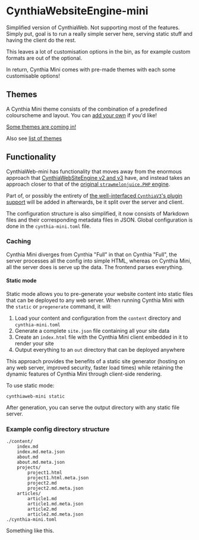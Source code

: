 # CynthiaWebsiteEngine-mini

Simplified version of CynthiaWeb. Not supporting most of the features.
Simply put, goal is to run a really
simple server here, serving static stuff and having the client do the rest.

This leaves a lot of customisation options in the bin,
as for example custom formats are out of the optional.

In return, Cynthia Mini comes with pre-made themes with each some customisable options!

## Themes

A Cynthia Mini theme consists of the combination of a predefined colourscheme and layout. You can [add your own](https://github.com/CynthiaWebsiteEngine/Mini/blob/main/docs/contributing/add-theme.md) if you'd like!

[Some themes are coming in!](https://github.com/CynthiaWebsiteEngine/Mini/issues/1)

Also see [list of themes](https://github.com/CynthiaWebsiteEngine/Mini/blob/main/docs/themes.md)

## Functionality

CynthiaWeb-mini has functionality that moves away from the enormous
approach that [CynthiaWebSiteEngine v2 and v3](https://github.com/strawmelonjuice/CynthiaWebSiteEngine)
have, and instead takes an approach closer to that of the
[original `strawmelonjuice.PHP` engine](https://github.com/strawmelonjuice/strawmelonjuice.com).

Part of, or possibly the entirety of [the well-interfaced
`CynthiaV3`'s plugin support](https://www.npmjs.com/package/@cynthiaweb/plugin-api) will be added in afterwards, be it
split over the server and client.

The configuration structure is also simplified,
it now consists of Markdown files and their
corresponding metadata files in JSON.
Global configuration is done in the `cynthia-mini.toml` file.

### Caching

Cynthia Mini diverges from Cynthia "Full" in that on Cynthia "Full", the server processes all the config into simple
HTML, whereas on Cynthia Mini, all the server does is serve up the data. The frontend parses everything.

#### Static mode

Static mode allows you to pre-generate your website content into static files that can be deployed to any web server. When running Cynthia Mini with the `static` or `pregenerate` command, it will:

1. Load your content and configuration from the `content` directory and `cynthia-mini.toml`
2. Generate a complete `site.json` file containing all your site data
3. Create an `index.html` file with the Cynthia Mini client embedded in it to render your site
4. Output everything to an `out` directory that can be deployed anywhere

This approach provides the benefits of a static site generator (hosting on any web server, improved security, faster load times) while retaining the dynamic features of Cynthia Mini through client-side rendering.

To use static mode:

```
cynthiaweb-mini static
```

After generation, you can serve the output directory with any static file server.

### Example config directory structure

```directory
./content/
    index.md
    index.md.meta.json
    about.md
    about.md.meta.json
    projects/
        project1.html
        project1.html.meta.json
        project2.md
        project2.md.meta.json
    articles/
        article1.md
        article1.md.meta.json
        article2.md
        article2.md.meta.json
./cynthia-mini.toml
```

Something like this.
